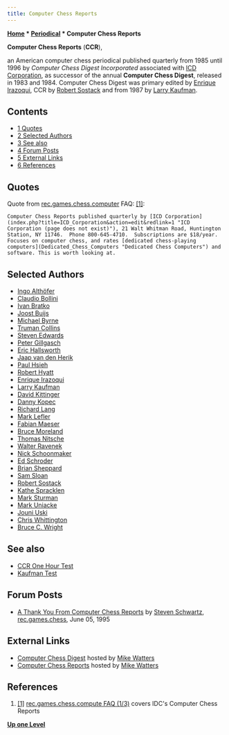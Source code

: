 ```yaml
---
title: Computer Chess Reports
---
```

**[Home](Home "Home") * [Periodical](Periodical "Periodical") * Computer Chess Reports**

**Computer Chess Reports** (**CCR**),

an American computer chess periodical published quarterly from 1985 until 1996 by *Computer Chess Digest Incorporated* associated with [ICD Corporation](index.php?title=ICD_Corporation&action=edit&redlink=1 "ICD Corporation (page does not exist)"), as successor of the annual **Computer Chess Digest**, released in 1983 and 1984. Computer Chess Digest was primary edited by [Enrique Irazoqui](Enrique_Irazoqui "Enrique Irazoqui"), CCR by [Robert Sostack](index.php?title=Robert_Sostack&action=edit&redlink=1 "Robert Sostack (page does not exist)") and from 1987 by [Larry Kaufman](Larry_Kaufman "Larry Kaufman").

## Contents

- [1 Quotes](#quotes)
- [2 Selected Authors](#selected-authors)
- [3 See also](#see-also)
- [4 Forum Posts](#forum-posts)
- [5 External Links](#external-links)
- [6 References](#references)

## Quotes

Quote from [rec.games.chess.computer](Computer_Chess_Forums "Computer Chess Forums") FAQ: <a id="cite-note-1" href="#cite-ref-1">[1]</a>:

```
Computer Chess Reports published quarterly by [ICD Corporation](index.php?title=ICD_Corporation&action=edit&redlink=1 "ICD Corporation (page does not exist)"), 21 Walt Whitman Road, Huntington Station, NY 11746.  Phone 800-645-4710.  Subscriptions are $18/year.  Focuses on computer chess, and rates [dedicated chess-playing computers](Dedicated_Chess_Computers "Dedicated Chess Computers") and software. This is worth looking at. 

```

## Selected Authors

- [Ingo Althöfer](Ingo_Alth%C3%B6fer "Ingo Althöfer")
- [Claudio Bollini](Claudio_Bollini "Claudio Bollini")
- [Ivan Bratko](Ivan_Bratko "Ivan Bratko")
- [Joost Buijs](Joost_Buijs "Joost Buijs")
- [Michael Byrne](Michael_Byrne "Michael Byrne")
- [Truman Collins](Truman_Collins "Truman Collins")
- [Steven Edwards](Steven_Edwards "Steven Edwards")
- [Peter Gillgasch](Peter_Gillgasch "Peter Gillgasch")
- [Eric Hallsworth](Eric_Hallsworth "Eric Hallsworth")
- [Jaap van den Herik](Jaap_van_den_Herik "Jaap van den Herik")
- [Paul Hsieh](Paul_Hsieh "Paul Hsieh")
- [Robert Hyatt](Robert_Hyatt "Robert Hyatt")
- [Enrique Irazoqui](Enrique_Irazoqui "Enrique Irazoqui")
- [Larry Kaufman](Larry_Kaufman "Larry Kaufman")
- [David Kittinger](David_Kittinger "David Kittinger")
- [Danny Kopec](Danny_Kopec "Danny Kopec")
- [Richard Lang](Richard_Lang "Richard Lang")
- [Mark Lefler](Mark_Lefler "Mark Lefler")
- [Fabian Maeser](Fabian_M%C3%A4ser "Fabian Mäser")
- [Bruce Moreland](Bruce_Moreland "Bruce Moreland")
- [Thomas Nitsche](Thomas_Nitsche "Thomas Nitsche")
- [Walter Ravenek](Walter_Ravenek "Walter Ravenek")
- [Nick Schoonmaker](index.php?title=Nick_Schoonmaker&action=edit&redlink=1 "Nick Schoonmaker (page does not exist)")
- [Ed Schroder](Ed_Schroder "Ed Schroder")
- [Brian Sheppard](Brian_Sheppard "Brian Sheppard")
- [Sam Sloan](Sam_Sloan "Sam Sloan")
- [Robert Sostack](index.php?title=Robert_Sostack&action=edit&redlink=1 "Robert Sostack (page does not exist)")
- [Kathe Spracklen](Kathe_Spracklen "Kathe Spracklen")
- [Mark Sturman](Mark_Sturman "Mark Sturman")
- [Mark Uniacke](Mark_Uniacke "Mark Uniacke")
- [Jouni Uski](Jouni_Uski "Jouni Uski")
- [Chris Whittington](Chris_Whittington "Chris Whittington")
- [Bruce C. Wright](Bruce_Wright "Bruce Wright")

## See also

- [CCR One Hour Test](CCR_One_Hour_Test "CCR One Hour Test")
- [Kaufman Test](Kaufman_Test "Kaufman Test")

## Forum Posts

- [A Thank You From Computer Chess Reports](https://groups.google.com/d/msg/rec.games.chess/kGruDcISu7M/IQHDGrpXaxoJ) by [Steven Schwartz](Steven_Schwartz "Steven Schwartz"), [rec.games.chess](Computer_Chess_Forums "Computer Chess Forums"), June 05, 1995

## External Links

- [Computer Chess Digest](http://www.chesscomputeruk.com/html/computer_chess_digest.html) hosted by [Mike Watters](Mike_Watters "Mike Watters")
- [Computer Chess Reports](http://www.chesscomputeruk.com/html/computer_chess_reports.html) hosted by [Mike Watters](Mike_Watters "Mike Watters")

## References

1. <a id="cite-ref-1" href="#cite-note-1">[1]</a> [rec.games.chess.compute FAQ (1/3)](http://www.faqs.org/faqs/games/chess/computer/part1/) covers IDC's Computer Chess Reports

**[Up one Level](Periodical "Periodical")**

